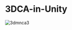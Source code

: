 # 3DCA-in-Unity

![3dmnca3](https://user-images.githubusercontent.com/18275607/168498162-78338930-e036-47c5-b836-abaa3c04fdb2.gif)
